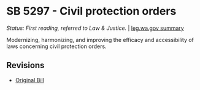 # SB 5297 - Civil protection orders
*Status: First reading, referred to Law & Justice.* | [leg.wa.gov summary](https://app.leg.wa.gov/billsummary?BillNumber=5297&Year=2021)

Modernizing, harmonizing, and improving the efficacy and accessibility of laws concerning civil protection orders.

## Revisions
* [Original Bill](1/)